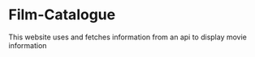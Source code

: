 # Film-Catalogue
This  website uses and fetches information from an api to display movie information
